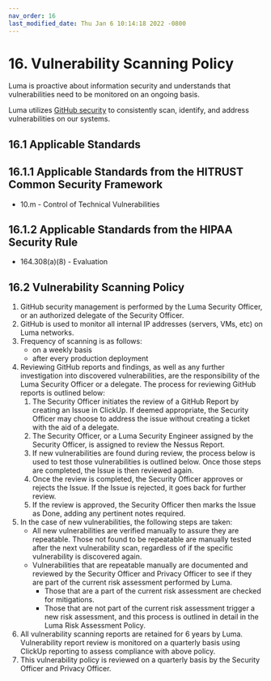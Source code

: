 ```yaml
---
nav_order: 16
last_modified_date: Thu Jan 6 10:14:18 2022 -0800
---
```


# 16.  Vulnerability Scanning Policy

Luma is proactive about information security and understands that vulnerabilities need to be monitored on an ongoing basis.

Luma utilizes [GitHub security](https://help.github.com/en/github/managing-security-vulnerabilities/about-security-alerts-for-vulnerable-dependencies) to consistently scan, identify, and address vulnerabilities on our systems.

## 16.1 Applicable Standards

## 16.1.1 Applicable Standards from the HITRUST Common Security Framework

* 10.m - Control of Technical Vulnerabilities

## 16.1.2 Applicable Standards from the HIPAA Security Rule

* 164.308(a)(8) - Evaluation

## 16.2 Vulnerability Scanning Policy

1. GitHub security management is performed by the Luma Security Officer, or an authorized delegate of the Security Officer.
1. GitHub is used to monitor all internal IP addresses (servers, VMs, etc) on Luma networks.
1. Frequency of scanning is as follows:
   * on a weekly basis
   * after every production deployment
1. Reviewing GitHub reports and findings, as well as any further investigation into discovered vulnerabilities, are the responsibility of the Luma Security Officer or a delegate. The process for reviewing GitHub reports is outlined below:
   1. The Security Officer initiates the review of a GitHub Report by creating an Issue in ClickUp. If deemed appropriate, the Security Officer may choose to address the issue without creating a ticket with the aid of a delegate.
   1. The Security Officer, or a Luma Security Engineer assigned by the Security Officer, is assigned to review the Nessus Report.
   1. If new vulnerabilities are found during review, the process below is used to test those vulnerabilities is outlined below. Once those steps are completed, the Issue is then reviewed again.
   1. Once the review is completed, the Security Officer approves or rejects the Issue. If the Issue is rejected, it goes back for further review.
   1. If the review is approved, the Security Officer then marks the Issue as Done, adding any pertinent notes required.
1. In the case of new vulnerabilities, the following steps are taken:
   * All new vulnerabilities are verified manually to assure they are repeatable. Those not found to be repeatable are manually tested after the next vulnerability scan, regardless of if the specific vulnerability is discovered again.
   * Vulnerabilities that are repeatable manually are documented and reviewed by the Security Officer and Privacy Officer to see if they are part of the current risk assessment performed by Luma.
     * Those that are a part of the current risk assessment are checked for mitigations.
     * Those that are not part of the current risk assessment trigger a new risk assessment, and this process is outlined in detail in the Luma Risk Assessment Policy.
1. All vulnerability scanning reports are retained for 6 years by Luma. Vulnerability report review is monitored on a quarterly basis using ClickUp reporting to assess compliance with above policy.
1. This vulnerability policy is reviewed on a quarterly basis by the Security Officer and Privacy Officer.
